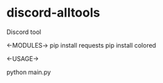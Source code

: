 # discord-alltools
Discord tool

<-MODULES->
pip install requests 
pip install colored

<-USAGE->

python main.py
